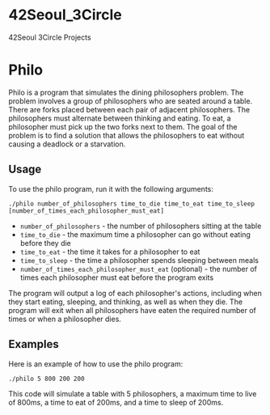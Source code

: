 # 42Seoul_3Circle
42Seoul 3Circle Projects

<!DOCTYPE html>
<html lang="en">
<head>
	<meta charset="UTF-8">
	<meta name="viewport" content="width=device-width, initial-scale=1.0">
</head>
<body>
	<h1>Philo</h1>
  <p>Philo is a program that simulates the dining philosophers problem. The problem involves a group of philosophers who are seated around a table. There are forks placed between each pair of adjacent philosophers. The philosophers must alternate between thinking and eating. To eat, a philosopher must pick up the two forks next to them. The goal of the problem is to find a solution that allows the philosophers to eat without causing a deadlock or a starvation.</p>

<h2>Usage</h2>

<p>To use the philo program, run it with the following arguments:</p>

<pre><code>./philo number_of_philosophers time_to_die time_to_eat time_to_sleep [number_of_times_each_philosopher_must_eat]
</code></pre>

<ul>
	<li><code>number_of_philosophers</code> - the number of philosophers sitting at the table</li>
	<li><code>time_to_die</code> - the maximum time a philosopher can go without eating before they die</li>
	<li><code>time_to_eat</code> - the time it takes for a philosopher to eat</li>
	<li><code>time_to_sleep</code> - the time a philosopher spends sleeping between meals</li>
	<li><code>number_of_times_each_philosopher_must_eat</code> (optional) - the number of times each philosopher must eat before the program exits</li>
</ul>

<p>The program will output a log of each philosopher's actions, including when they start eating, sleeping, and thinking, as well as when they die. The program will exit when all philosophers have eaten the required number of times or when a philosopher dies.</p>

<h2>Examples</h2>

<p>Here is an example of how to use the philo program:</p>

<pre><code>./philo 5 800 200 200
</code></pre>

<p>This code will simulate a table with 5 philosophers, a maximum time to live of 800ms, a time to eat of 200ms, and a time to sleep of 200ms.</p>
</body>
</html>




